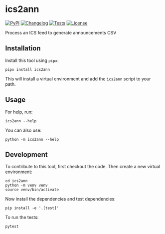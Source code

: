 # ics2ann

[![PyPI](https://img.shields.io/pypi/v/ics2ann.svg)](https://pypi.org/project/ics2ann/)
[![Changelog](https://img.shields.io/github/v/release/leingang/ics2ann?include_prereleases&label=changelog)](https://github.com/leingang/ics2ann/releases)
[![Tests](https://github.com/leingang/ics2ann/workflows/Test/badge.svg)](https://github.com/leingang/ics2ann/actions?query=workflow%3ATest)
[![License](https://img.shields.io/badge/license-Apache%202.0-blue.svg)](https://github.com/leingang/ics2ann/blob/master/LICENSE)

Process an ICS feed to generate announcements CSV

## Installation

Install this tool using `pipx`:

    pipx install ics2ann

This will install a virtual environment and add the `ics2ann` script to your
path.

## Usage

For help, run:

    ics2ann --help

You can also use:

    python -m ics2ann --help

## Development

To contribute to this tool, first checkout the code. Then create a new virtual environment:

    cd ics2ann
    python -m venv venv
    source venv/bin/activate

Now install the dependencies and test dependencies:

    pip install -e '.[test]'

To run the tests:

    pytest
